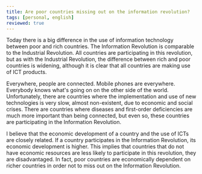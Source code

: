 ```yaml
---
title: Are poor countries missing out on the information revolution?
tags: [personal, english]
reviewed: true
---
```

Today there is a big difference in the use of information technology between poor and rich countries. The Information Revolution is comparable to the Industrial Revolution. All countries are participating in this revolution, but as with the Industrial Revolution, the difference between rich and poor countries is widening, although it is clear that all countries are making use of ICT products.

Everywhere, people are connected. Mobile phones are everywhere. Everybody knows what's going on on the other side of the world. Unfortunately, there are countries where the implementation and use of new technologies is very slow, almost non-existent, due to economic and social crises. There are countries where diseases and first-order deficiencies are much more important than being connected, but even so, these countries are participating in the Information Revolution.  
  
I believe that the economic development of a country and the use of ICTs are closely related. If a country participates in the Information Revolution, its economic development is higher. This implies that countries that do not have economic resources are less likely to participate in this revolution, they are disadvantaged. In fact, poor countries are economically dependent on richer countries in order not to miss out on the Information Revolution.
